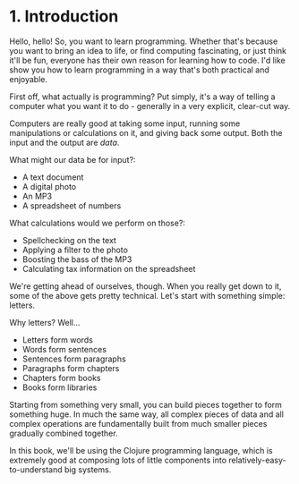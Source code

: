 # 1. Introduction

<!-- 
    Changed this because them wanting to learn programming 
    isn't really a hypothetical at this point - they've picked up the book, 
    so the interest is already there.
-->
Hello, hello! So, you want to learn programming.
Whether that's because you want to bring an idea to life,
or find computing fascinating, or just think it'll be fun,
everyone has their own reason for learning how to code.
I'd like show you how to learn programming in a way that's both
practical and enjoyable.

<!-- The full stop felt a little off to me, idk -->
First off, what actually is programming?
Put simply, it's a way of telling a computer what you want it to do - 
generally in a very explicit, clear-cut way.

Computers are really good at taking some input, running some
manipulations or calculations on it, and giving back some output.
Both the input and the output are *data*.

What might our data be for input?:
- A text document
- A digital photo
- An MP3
- A spreadsheet of numbers

What calculations would we perform on those?:
- Spellchecking on the text
- Applying a filter to the photo
- Boosting the bass of the MP3
- Calculating tax information on the spreadsheet

We're getting ahead of ourselves, though.
When you really get down to it, some of the above gets pretty technical.
Let's start with something simple: letters.

Why letters? Well...
- Letters form words
- Words form sentences
- Sentences form paragraphs
- Paragraphs form chapters
- Chapters form books
- Books form libraries

Starting from something very small, you can build pieces together to form something huge.
In much the same way, all complex pieces of data and all complex operations are
fundamentally built from much smaller pieces gradually combined together.

In this book, we'll be using the Clojure programming language, which is extremely good
at composing lots of little components into relatively-easy-to-understand big systems.
